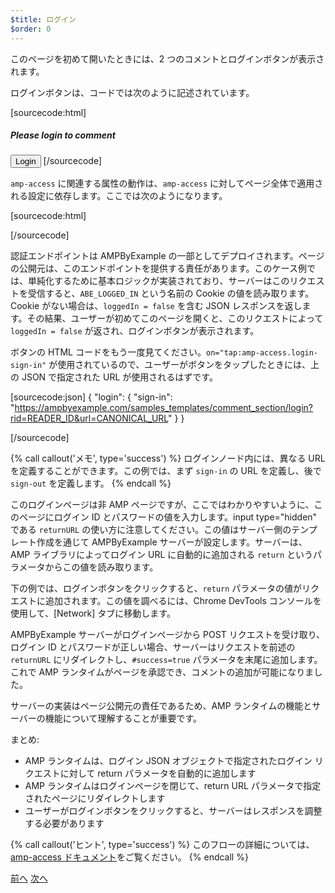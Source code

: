 ```yaml
---
$title: ログイン
$order: 0
---
```


このページを初めて開いたときには、2 つのコメントとログインボタンが表示されます。

<amp-img src="/static/img/login-button.png" alt="ログインボタン" height="290" width="300"></amp-img>

ログインボタンは、コードでは次のように記述されています。

[sourcecode:html]
<span amp-access="NOT loggedIn" role="button" tabindex="0" amp-access-hide>
  <h5>Please login to comment</h5>
  <button on="tap:amp-access.login-sign-in" class="button-primary comment-button">Login</button>
</span>
[/sourcecode]

`amp-access` に関連する属性の動作は、`amp-access` に対してページ全体で適用される設定に依存します。ここでは次のようになります。

[sourcecode:html]
<script id="amp-access" type="application/json">
  {
    "authorization": "https://ampbyexample.com/samples_templates/comment_section/authorization?rid=READER_ID&url=CANONICAL_URL&ref=DOCUMENT_REFERRER&_=RANDOM",
    "noPingback": "true",
    "login": {
      "sign-in": "https://ampbyexample.com/samples_templates/comment_section/login?rid=READER_ID&url=CANONICAL_URL",
      "sign-out": "https://ampbyexample.com/samples_templates/comment_section/logout"
    },
    "authorizationFallbackResponse": {
      "error": true,
      "loggedIn": false
    }
  }
</script>
[/sourcecode]

認証エンドポイントは AMPByExample の一部としてデプロイされます。ページの公開元は、このエンドポイントを提供する責任があります。このケース例では、単純化するために基本ロジックが実装されており、サーバーはこのリクエストを受信すると、`ABE_LOGGED_IN` という名前の Cookie の値を読み取ります。Cookie がない場合は、`loggedIn = false` を含む JSON レスポンスを返します。その結果、ユーザーが初めてこのページを開くと、このリクエストによって `loggedIn = false` が返され、ログインボタンが表示されます。

ボタンの HTML コードをもう一度見てください。`on="tap:amp-access.login-sign-in"` が使用されているので、ユーザーがボタンをタップしたときには、上の JSON で指定された URL が使用されるはずです。

[sourcecode:json]
{
    "login": {
    "sign-in": "https://ampbyexample.com/samples_templates/comment_section/login?rid=READER_ID&url=CANONICAL_URL"
  }
}

[/sourcecode]

{% call callout('メモ', type='success') %}
ログインノード内には、異なる URL を定義することができます。この例では、まず `sign-in` の URL を定義し、後で `sign-out` を定義します。
{% endcall %}

このログインページは非 AMP ページですが、ここではわかりやすいように、このページにログイン ID とパスワードの値を入力します。input type="hidden" である `returnURL` の使い方に注意してください。この値はサーバー側のテンプレート作成を通じて AMPByExample サーバーが設定します。サーバーは、AMP ライブラリによってログイン URL に自動的に追加される `return` というパラメータからこの値を読み取ります。

下の例では、ログインボタンをクリックすると、`return` パラメータの値がリクエストに追加されます。この値を調べるには、Chrome DevTools コンソールを使用して、[Network] タブに移動します。

<amp-img src="/static/img/return-parameter.png" alt="return パラメータ" height="150" width="600"></amp-img>


AMPByExample サーバーがログインページから POST リクエストを受け取り、ログイン ID とパスワードが正しい場合、サーバーはリクエストを前述の `returnURL` にリダイレクトし、`#success=true` パラメータを末尾に追加します。これで AMP ランタイムがページを承認でき、コメントの追加が可能になりました。

サーバーの実装はページ公開元の責任であるため、AMP ランタイムの機能とサーバーの機能について理解することが重要です。

まとめ:

- AMP ランタイムは、ログイン JSON オブジェクトで指定されたログイン リクエストに対して return パラメータを自動的に追加します
- AMP ランタイムはログインページを閉じて、return URL パラメータで指定されたページにリダイレクトします
- ユーザーがログインボタンをクリックすると、サーバーはレスポンスを調整する必要があります

{% call callout('ヒント', type='success') %}
このフローの詳細については、[amp-access ドキュメント](https://www.ampproject.org/ja/docs/reference/components/amp-access#login-flow)をご覧ください。
{% endcall %}

<div class="prev-next-buttons">
  <a class="button prev-button" href="/ja/docs/tutorials/login_requiring.html"><span class="arrow-prev">前へ</span></a>
  <a class="button next-button" href="/ja/docs/tutorials/login_requiring/add_comment.html"><span class="arrow-next">次へ</span></a>
</div>
